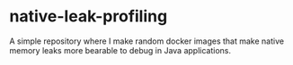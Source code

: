 # native-leak-profiling
A simple repository where I make random docker images that make native memory leaks more bearable to debug in Java applications.

